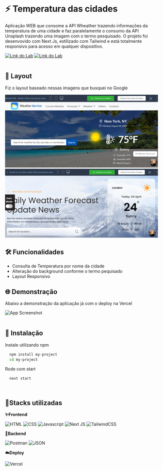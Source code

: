 # ⚡️ Temperatura das cidades

Aplicação WEB que consome a API Wheather trazendo informações da temperatura de uma cidade e faz paralelamente o consumo da API Unsplash trazendo uma imagem com o termo pesquisado. O projeto foi desenvovido com Next Js, estilizado com Tailwind e está totalmente responsivo para acesso em qualquer dispositivo.

[![Link do Lab](https://img.shields.io/badge/▶-000?style=for-the-badge&logo=movie&logoColor=E94D5F)](https://projeto-app-tempo.vercel.app/)
[![Link do Lab](https://img.shields.io/badge/Acesse%20o%20Projeto%20na%20Web-F4181C?style=for-the-badge)](https://projeto-app-tempo.vercel.app/)
<br/><br/>

## 🎯 Layout

Fiz o layout baseado nessas imagens que busquei no Google

![App Referencia 1](https://raw.githubusercontent.com/fabianosantos79/projeto-app-tempo/main/public/referencia1.png)
![App Referencia 2](https://raw.githubusercontent.com/fabianosantos79/projeto-app-tempo/main/public/referencia2.png)
<br/>

## 🛠 Funcionalidades

- Consulta de Temperatura por nome da cidade
- Alteração do background conforme o termo pequisado
- Layout Responsivo

## 🌐 Demonstração

Abaixo a demonstração da aplicação já com o deploy na Vercel

![App Screenshot](https://raw.githubusercontent.com/fabianosantos79/projeto-app-tempo/main/public/tempo_nas_cidades.gif)
<br/><br/>

## 🚀 Instalação

Instale utilizando npm

```bash
  npm install my-project
  cd my-project
```

Rode com start

```bash
  next start
```

<br/>

## 🔗Stacks utilizadas

**✨Frontend**

![HTML](https://img.shields.io/badge/HTML5-E34F26?style=for-the-badge&logo=html5&logoColor=white) ![CSS](https://img.shields.io/badge/CSS3-1572B6?style=for-the-badge&logo=css3&logoColor=white) ![Javascript](https://img.shields.io/badge/JavaScript-323330?style=for-the-badge&logo=javascript&logoColor=F7DF1E) ![Next JS](https://img.shields.io/badge/Next-black?style=for-the-badge&logo=next.js&logoColor=white) ![TailwindCSS](https://img.shields.io/badge/tailwindcss-%2338B2AC.svg?style=for-the-badge&logo=tailwind-css&logoColor=white)
<br/>

**🔨Backend**

![Postman](https://img.shields.io/badge/Postman-FF6C37?style=for-the-badge&logo=Postman&logoColor=white) ![JSON](https://img.shields.io/badge/json-5E5C5C?style=for-the-badge&logo=json&logoColor=white)
<br/>

**☁️Deploy**

![Vercel](https://img.shields.io/badge/vercel-%23000000.svg?style=for-the-badge&logo=vercel&logoColor=white)
